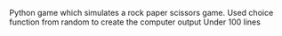 Python game which simulates a rock paper scissors game. 
Used choice function from random to create the computer output
Under 100 lines
